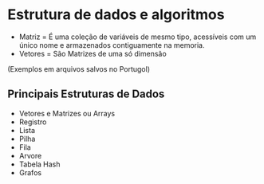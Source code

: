 # Estrutura de dados e algoritmos

- Matriz = É uma coleção de variáveis de mesmo tipo, acessíveis com um único nome e armazenados contiguamente na memoria.
- Vetores = São Matrizes de uma só dimensão

(Exemplos em arquivos salvos no Portugol)



## Principais Estruturas de Dados

- Vetores e Matrizes ou Arrays
- Registro
- Lista
- Pilha
- Fila
- Arvore
- Tabela Hash
- Grafos 



